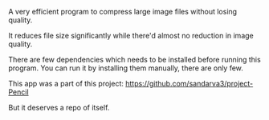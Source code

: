 A very efficient program to compress large image files without losing quality.

It reduces file size significantly while there'd almost no reduction in image quality.

There are few dependencies which needs to be installed before running this program. You can run it by installing them manually, there are only few.


This app was a part of this project: https://github.com/sandarva3/project-Pencil

But it deserves a repo of itself.
